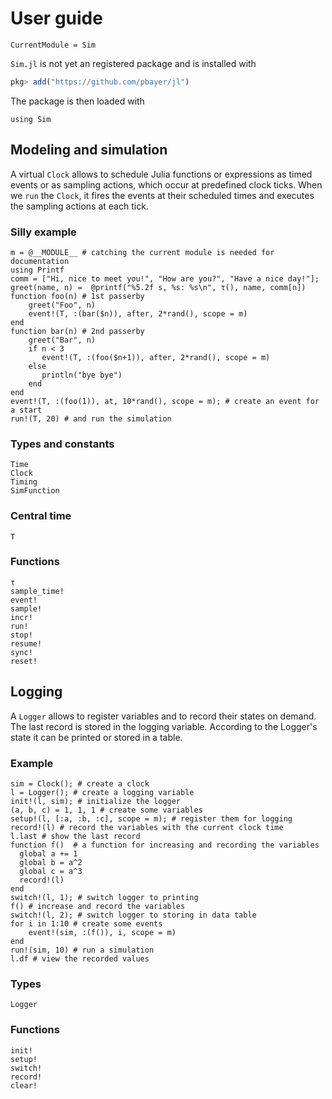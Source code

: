 # User guide

```@meta
CurrentModule = Sim
```

`Sim.jl` is not yet an registered package and is installed with

```julia
pkg> add("https://github.com/pbayer/jl")
```

The package is then loaded with

```@repl usage
using Sim
```

## Modeling and simulation

A virtual `Clock` allows to schedule Julia functions or expressions as timed events or as sampling actions, which occur at predefined clock ticks. When we `run` the `Clock`, it fires the events at their scheduled times and executes the sampling actions at each tick.

### Silly example

```@repl usage
m = @__MODULE__ # catching the current module is needed for documentation
using Printf
comm = ["Hi, nice to meet you!", "How are you?", "Have a nice day!"];
greet(name, n) =  @printf("%5.2f s, %s: %s\n", τ(), name, comm[n])
function foo(n) # 1st passerby
    greet("Foo", n)
    event!(Τ, :(bar($n)), after, 2*rand(), scope = m)
end
function bar(n) # 2nd passerby
    greet("Bar", n)
    if n < 3
       event!(Τ, :(foo($n+1)), after, 2*rand(), scope = m)
    else
       println("bye bye")
    end
end
event!(Τ, :(foo(1)), at, 10*rand(), scope = m); # create an event for a start
run!(Τ, 20) # and run the simulation
```

### Types and constants

```@docs
Time
Clock
Timing
SimFunction
```

### Central time
```@docs
Τ
```

### Functions

```@docs
τ
sample_time!
event!
sample!
incr!
run!
stop!
resume!
sync!
reset!
```

## Logging

A `Logger` allows to register variables and to record their states on demand.
The last record is stored in the logging variable. According to the Logger's state it can be printed or stored in a table.

### Example

```@repl usage
sim = Clock(); # create a clock
l = Logger(); # create a logging variable
init!(l, sim); # initialize the logger
(a, b, c) = 1, 1, 1 # create some variables
setup!(l, [:a, :b, :c], scope = m); # register them for logging
record!(l) # record the variables with the current clock time
l.last # show the last record
function f()  # a function for increasing and recording the variables
  global a += 1
  global b = a^2
  global c = a^3
  record!(l)
end
switch!(l, 1); # switch logger to printing
f() # increase and record the variables
switch!(l, 2); # switch logger to storing in data table
for i in 1:10 # create some events
    event!(sim, :(f()), i, scope = m)
end
run!(sim, 10) # run a simulation
l.df # view the recorded values
```

### Types

```@docs
Logger
```

### Functions

```@docs
init!
setup!
switch!
record!
clear!
```
